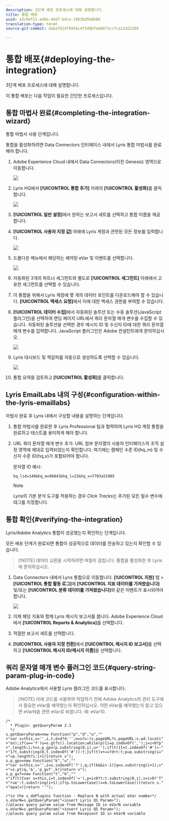 ```yaml
---
description: 3단계 배포 프로세스에 대해 설명합니다.
title: 통합 배포
uuid: a3c0ef21-ed9a-44d7-bdce-19b3bd5b8b80
translation-type: tm+mt
source-git-commit: dabaf6247695bc4f3d9bfe668f3ccfca12a52269

---
```



# 통합 배포{#deploying-the-integration}

3단계 배포 프로세스에 대해 설명합니다.

이 통합 배포는 다음 작업이 필요한 간단한 프로세스입니다.

## 통합 마법사 완료{#completing-the-integration-wizard}

통합 마법사 사용 단계입니다.

통합을 활성화하려면 Data Connectors 인터페이스 내에서 Lyris 통합 마법사를 완료해야 합니다.

1. Adobe Experience Cloud 내에서 Data Connectors(이전 Genesis) 영역으로 이동합니다.

   ![](assets/data_connectors.png)

1. Lyris HQ에서 **[!UICONTROL 통합 추가]** 아래의 **[!UICONTROL 활성화]**&#x200B;를 클릭합니다.

   ![](assets/add_integration.png)

1. **[!UICONTROL 일반 설정]**&#x200B;에서 원하는 보고서 세트를 선택하고 통합 이름을 제공합니다.
1. **[!UICONTROL 사용자 지정 값]** 아래에 Lyris 계정과 관련된 모든 정보를 입력합니다.

   ![](assets/general_settings.png)

1. 드롭다운 메뉴에서 해당하는 예약된 eVar 및 이벤트를 선택합니다.

   ![](assets/variable_mapping.png)

1. 자동화된 3개의 파트너 세그먼트와 별도로 **[!UICONTROL 세그먼트]** 아래에서 고유한 세그먼트를 선택할 수 있습니다.
1. 이 통합을 위해서 Lyris 계정에 몇 개의 데이터 포인트를 다운로드해야 할 수 있습니다. **[!UICONTROL 액세스 요청]**&#x200B;에서 이에 대한 액세스 권한을 부여할 수 있습니다.
1. **[!UICONTROL 데이터 수집]**&#x200B;에서 자동화된 솔루션 또는 수동 솔루션(JavaScript 플러그인)을 선택하여 랜딩 페이지 URL에서 쿼리 문자열 매개 변수를 수집할 수 있습니다. 자동화된 솔루션을 선택한 경우 메시지 ID 및 수신자 ID에 대한 쿼리 문자열 매개 변수를 입력합니다. JavaScript 플러그인은 Adobe 컨설턴트에게 문의하십시오.

   ![](assets/data_collection.png)

1. Lyris 대시보드 및 책갈피를 자동으로 생성하도록 선택할 수 있습니다.

   ![](assets/dashboard_generation.png)

1. 통합 요약을 검토하고 **[!UICONTROL 활성화]**&#x200B;를 클릭합니다.

## Lyris EmailLabs 내의 구성{#configuration-within-the-lyris-emaillabs}

마법사 완료 후 Lyris 내에서 구성할 내용을 설명하는 단계입니다.

1. 통합 마법사를 완료한 후 Lyris Professional 팀과 협력하여 Lyris HQ 계정 통합을 완료하고 테스트를 용이하게 해야 합니다.
1. URL 쿼리 문자열 매개 변수 추가: URL 첨부 문자열이 사용자 인터페이스의 조직 설정 영역에 제대로 입력되었는지 확인합니다. 여기에는 캠페인 수준 ID(hq_m) 및 수신자 수준 ID(hq_v)가 포함되어야 합니다.

   문자열 ID 예시:

   ```
   hq_lid=149&hq_m=96843&hq_l=23&hq_v=7703a51905
   ```

   >[!NOTE]
   >
   >Lyris의 기본 분석 도구를 적용하는 경우 *Click Tracks*&#x200B;는 추가된 모든 필수 변수에 태그를 지정합니다.

## 통합 확인{#verifying-the-integration}

Lyris/Adobe Analytics 통합이 성공했는지 확인하는 단계입니다.

모든 배포 단계가 완료되면 통합이 성공적으로 데이터를 전송하고 있는지 확인할 수 있습니다.

>[!NOTE] 데이터 교환을 시작하려면 며칠이 걸립니다. 통합을 활성화한 후 Lyris에 문의하십시오.

1. Data Connectors 내에서 Lyris 통합으로 이동합니다. **[!UICONTROL 지원]** 탭 > **[!UICONTROL 통합 활동 로그]**&#x200B;에 **[!UICONTROL 지표 데이터를 가져왔습니다]** 및/또는 **[!UICONTROL 분류 데이터를 가져왔습니다]**&#x200B;와 같은 이벤트가 표시되어야 합니다.

   ![](assets/integration_info.png)

1. 이제 해당 지표와 함께 Lyris 메시지 보고서를 봅니다. Adobe Experience Cloud에서 **[!UICONTROL Reports &amp; Analytics]**&#x200B;를 선택합니다.
1. 적절한 보고서 세트를 선택합니다.
1. **[!UICONTROL 사용자 지정 전환]**&#x200B;에서 **[!UICONTROL 메시지 ID 보고서]**&#x200B;를 선택하고 **[!UICONTROL 메시지 ID/메시지 이름]**&#x200B;을 선택합니다.

## 쿼리 문자열 매개 변수 플러그인 코드{#query-string-param-plug-in-code}

Adobe Analytics에서 사용할 Lyris 플러그인 코드를 표시합니다.

>[!NOTE] 아래 코드를 사용하여 작업하기 전에 Adobe Analytics의 관리 도구에서 필요한 eVar를 예약했는지 확인하십시오. 어떤 eVar를 예약했는지 알고 있으면 eVarN을 관련 eVar로 바꿉니다. 예: eVar10.

```
/* 
  * Plugin: getQueryParam 2.3 
  */ 
s.getQueryParam=new Function("p","d","u","" 
+"var s=this,v='',i,t;d=d?d:'';u=u?u:(s.pageURL?s.pageURL:s.wd.locati" 
+"on);if(u=='f')u=s.gtfs().location;while(p){i=p.indexOf(',');i=i<0?p" 
+".length:i;t=s.p_gpv(p.substring(0,i),u+'');if(t){t=t.indexOf('#')>-" 
+"1?t.substring(0,t.indexOf('#')):t;}if(t)v+=v?d+t:t;p=p.substring(i=" 
+"=p.length?i:i+1)}return v"); 
s.p_gpv=new Function("k","u","" 
+"var s=this,v='',i=u.indexOf('?'),q;if(k&&i>-1){q=u.substring(i+1);v" 
+"=s.pt(q,'&','p_gvf',k)}return v"); 
s.p_gvf=new Function("t","k","" 
+"if(t){var s=this,i=t.indexOf('='),p=i<0?t:t.substring(0,i),v=i<0?'T" 
+"rue':t.substring(i+1);if(p.toLowerCase()==k.toLowerCase())return s." 
+"epa(v)}return ''"); 
 
/*in the s_doPlugins function - Replace N with actual eVar number*/ 
s.eVarN=s.getQueryParam("<insert Lyris QS Param>");  
//places query param value from Message ID in eVarN variable s.eVarN=s.getQueryParam("<insert Lyris QS Param>");  
//places query param value from Recepient ID in eVarN variable 
```
